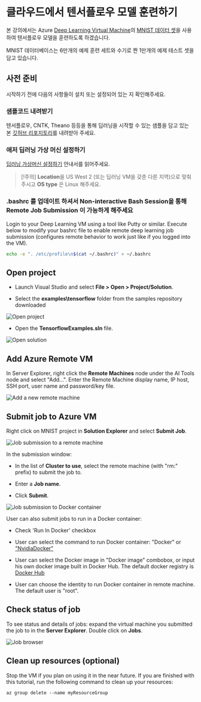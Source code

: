 # 클라우드에서 텐서플로우 모델 훈련하기
본 강의에서는 Azure [Deep Learning Virtual Machine](https://docs.microsoft.com/azure/machine-learning/data-science-virtual-machine/deep-learning-dsvm-overview)의 [MNIST 데이터 셋](http://yann.lecun.com/exdb/mnist/)을 사용하여 텐서플로우 모델을 훈련하도록 하겠습니다. 

MNIST 데이터베이스는 6만개의 예제 훈련 세트와 수기로 짠 1만개의 예제 테스트 셋을 담고 있습니다.

## 사전 준비
시작하기 전에 다음의 사항들이 설치 또는 설정되어 있는 지 확인해주세요.

### 샘플코드 내려받기
텐서플로우, CNTK, Theano 등등을 통해 딥러닝을 시작할 수 있는 샘플을 담고 있는 본 [깃허브 리포지토리](https://github.com/Microsoft/samples-for-ai)를 내려받아 주세요.

### 애저 딥러닝 가상 머신 설정하기
[딥러닝 가상머신 설정하기](https://docs.microsoft.com/azure/machine-learning/data-science-virtual-machine/provision-deep-learning-dsvm) 안내서를 읽어주세요. 

> [!주의] 
> **Location**을 US West 2 (또는 딥러닝 VM을 갖춘 다른 지역)으로 맞춰주시고 **OS type** 은 Linux 해주세요.

### .bashrc 를 업데이트 하셔서 Non-interactive Bash Session을 통해 Remote Job Submission 이 가능하게 해주세요
Login to your Deep Learning VM using a tool like Putty or similar. Execute below to modify your bashrc file to enable remote deep learning job submission (configures remote behavior to work just like if you logged into the VM).

```bash
echo -e ". /etc/profile\n$(cat ~/.bashrc)" > ~/.bashrc
``` 

## Open project

- Launch Visual Studio and select **File > Open > Project/Solution**.

- Select the **examples\tensorflow** folder from the samples repository downloaded  

![Open project](./media/tensorflow-local/open-folder.png)

- Open the **TensorflowExamples.sln** file.

![Open solution](./media/tensorflow-local/open-solution.png)

## Add Azure Remote VM

In Server Explorer, right click the **Remote Machines** node under the AI Tools node and select "Add…". Enter the Remote Machine display name, IP host, SSH port, user name and password/key file. 

![Add a new remote machine](./media/tensorflow-vm/add-remote-vm.png)

## Submit job to Azure VM
Right click on MNIST project in **Solution Explorer** and select **Submit Job**.

![Job submission to a remote machine](./media/tensorflow-vm/job-submission.png)

In the submission window:

- In the list of **Cluster to use**, select the remote machine (with "rm:" prefix) to submit the job to.

- Enter a **Job name**. 

- Click **Submit**. 

![Job submission to Docker container](./media/tensorflow-vm/job-submission-docker.png)

User can also submit jobs to run in a Docker container:

- Check 'Run In Docker' checkbox

- User can select the command to run Docker container: "Docker" or ["NvidiaDocker"](https://github.com/NVIDIA/nvidia-docker)

- User can select the Docker image in "Docker image" combobox, or input his own docker image built in Docker Hub. The default docker registry is [Docker Hub](https://hub.docker.com/)

- User can choose the identity to run Docker container in remote machine. The default user is "root".


## Check status of job 
To see status and details of jobs: expand the virtual machine you submitted the job to in the **Server Explorer**. Double click on **Jobs**.

![Job browser](./media/tensorflow-vm/job-browser.png)

## Clean up resources (optional)

Stop the VM if you plan on using it in the near future. If you are finished with this tutorial, run the following command to clean up your resources:

```azure-interactive
az group delete --name myResourceGroup
```
